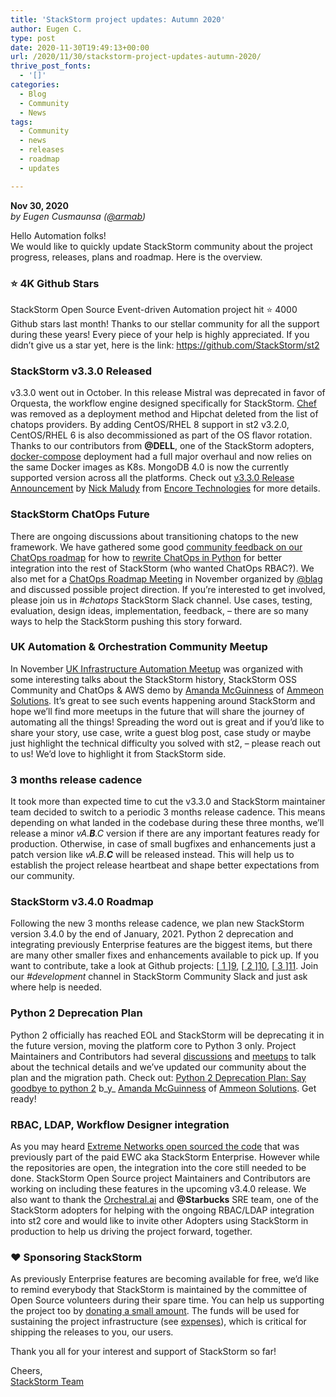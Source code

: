 ```yaml
---
title: 'StackStorm project updates: Autumn 2020'
author: Eugen C.
type: post
date: 2020-11-30T19:49:13+00:00
url: /2020/11/30/stackstorm-project-updates-autumn-2020/
thrive_post_fonts:
  - '[]'
categories:
  - Blog
  - Community
  - News
tags:
  - Community
  - news
  - releases
  - roadmap
  - updates

---
```

**Nov 30, 2020**  
_by Eugen Cusmaunsa ([@armab][1])_

Hello Automation folks!  
We would like to quickly update StackStorm community about the project progress, releases, plans and roadmap. Here is the overview.

<!--more-->

### ⭐ 4K Github Stars

<div class="css-1dbjc4n">
  <div dir="auto" class="css-901oao r-18jsvk2 r-1qd0xha r-1b43r93 r-16dba41 r-ad9z0x r-bcqeeo r-bnwqim r-qvutc0" id="tweet-text" lang="en">
    <span class="css-901oao css-16my406 r-1qd0xha r-ad9z0x r-bcqeeo r-qvutc0">StackStorm Open Source Event-driven Automation project</span><span class="css-901oao css-16my406 r-1qd0xha r-ad9z0x r-bcqeeo r-qvutc0"> hit ⭐ </span><span class="css-901oao css-16my406 r-1qd0xha r-ad9z0x r-bcqeeo r-qvutc0"> 4000 Github stars last month!</span><span class="css-901oao css-16my406 r-1qd0xha r-ad9z0x r-bcqeeo r-qvutc0"> Thanks to our stellar </span><span class="css-901oao css-16my406 r-1qd0xha r-ad9z0x r-bcqeeo r-qvutc0">community for all the support during these years! </span>Every piece of your help is highly appreciated. If you didn&#8217;t give us a star yet, here is the link: <span class="css-901oao css-16my406 r-1qd0xha r-ad9z0x r-bcqeeo r-qvutc0"><a href="https://github.com/StackStorm/st2">https://github.com/StackStorm/st2</a><br /></span>
  </div>
</div>



### StackStorm v3.3.0 Released

v3.3.0 went out in October. In this release Mistral was deprecated in favor of Orquesta, the workflow engine designed specifically for StackStorm. [Chef][2] was removed as a deployment method and Hipchat deleted from the list of chatops providers. By adding CentOS/RHEL 8 support in st2 v3.2.0, CentOS/RHEL 6 is also decommissioned as part of the OS flavor rotation. Thanks to our contributors from **@DELL**, one of the StackStorm adopters, [docker-compose][3] deployment had a full major overhaul and now relies on the same Docker images as K8s. MongoDB 4.0 is now the currently supported version across all the platforms. Check out <a href="https://stackstorm.com/2020/10/22/stackstorm-v3-3-0-released/" data-ac-default-color="1" target="_blank" rel="noopener noreferrer">v3.3.0 Release Announcement</a> by [Nick Maludy][4] from [Encore Technologies][5] for more details.



### StackStorm ChatOps Future

There are ongoing discussions about transitioning chatops to the new framework. We have gathered some good <a href="https://github.com/StackStorm/discussions/issues/48" data-hovercard-type="issue" data-hovercard-url="/StackStorm/discussions/issues/48/hovercard" data-ac-default-color="1">community feedback on our ChatOps roadmap</a> for how to <a href="https://github.com/StackStorm/discussions/issues/8" data-hovercard-type="issue" data-hovercard-url="/StackStorm/discussions/issues/8/hovercard" data-ac-default-color="1">rewrite ChatOps in Python</a> for better integration into the rest of StackStorm (who wanted ChatOps RBAC?). We also met for a <a href="https://github.com/StackStorm/discussions/issues/56" data-ac-default-color="1">ChatOps Roadmap Meeting</a> in November organized by [@blag][6] and discussed possible project direction. If you&#8217;re interested to get involved, please join us in _#chatops_ StackStorm Slack channel. Use cases, testing, evaluation, design ideas, implementation, feedback, &#8211; there are so many ways to help the StackStorm pushing this story forward.



### UK Automation & Orchestration Community Meetup

In November <a href="https://www.meetup.com/infra-orchestration-automation-uk/events/273795132/" data-ac-default-color="1" target="_blank" rel="noopener noreferrer">UK Infrastructure Automation Meetup</a> was organized with some interesting talks about the StackStorm history, StackStorm OSS Community and ChatOps & AWS demo by [Amanda McGuinness][7] of [Ammeon Solutions][8]. It&#8217;s great to see such events happening around StackStorm and hope we&#8217;ll find more meetups in the future that will share the journey of automating all the things! Spreading the word out is great and if you&#8217;d like to share your story, use case, write a guest blog post, case study or maybe just highlight the technical difficulty you solved with st2, &#8211; please reach out to us! We&#8217;d love to highlight it from StackStorm side.



### 3 months release cadence

It took more than expected time to cut the v3.3.0 and StackStorm maintainer team decided to switch to a periodic 3 months release cadence. This means depending on what landed in the codebase during these three months, we&#8217;ll release a minor _vA.**B**.C_ version if there are any important features ready for production. Otherwise, in case of small bugfixes and enhancements just a patch version like _vA.B.**C**_ will be released instead. This will help us to establish the project release heartbeat and shape better expectations from our community.



### StackStorm v3.4.0 Roadmap

Following the new 3 months release cadence, we plan new StackStorm version 3.4.0 by the end of January, 2021. Python 2 deprecation and integrating previously Enterprise features are the biggest items, but there are many other smaller fixes and enhancements available to pick up. If you want to contribute, take a look at Github projects: [[ 1 ]][9], [[ 2 ]][10], [[ 3 ]][11]. Join our _#development_ channel in StackStorm Community Slack and just ask where help is needed.



### Python 2 Deprecation Plan

Python 2 officially has reached EOL and StackStorm will be deprecating it in the future version, moving the platform core to Python 3 only. Project Maintainers and Contributors had several <a href="https://github.com/StackStorm/discussions/issues/40" data-ac-default-color="1" target="_blank" rel="noopener noreferrer">discussions</a> and <a href="https://github.com/StackStorm/discussions/issues/53" data-ac-default-color="1" target="_blank" rel="noopener noreferrer">meetups</a> to talk about the technical details and we&#8217;ve updated our community about the plan and the migration path. Check out: [Python 2 Deprecation Plan: Say goodbye to python 2][12] b_<span>y</span>_ [Amanda McGuinness][7] of [Ammeon Solutions][8]. Get ready!



### RBAC, LDAP, Workflow Designer integration

As you may heard <a href="https://stackstorm.com/2020/05/27/extreme-networks-donates-ewc-to-linux-foundation/" data-ac-default-color="1" target="_blank" rel="noopener noreferrer">Extreme Networks open sourced the code</a> that was previously part of the paid EWC aka StackStorm Enterprise. However while the repositories are open, the integration into the core still needed to be done. StackStorm Open Source project Maintainers and Contributors are working on including these features in the upcoming v3.4.0 release. We also want to thank the [Orchestral.ai][13] and **@Starbucks** SRE team, one of the StackStorm adopters for helping with the ongoing RBAC/LDAP integration into st2 core and would like to invite other Adopters using StackStorm in production to help us driving the project forward, together.



### ❤️ Sponsoring StackStorm

As previously Enterprise features are becoming available for free, we&#8217;d like to remind everybody that StackStorm is maintained by the committee of Open Source volunteers during their spare time. You can help us supporting the project too by <a href="https://stackstorm.com/donate/" data-ac-default-color="1" target="_blank" rel="noopener noreferrer">donating a small amount</a>. The funds will be used for sustaining the project infrastructure (see [expenses][14]), which is critical for shipping the releases to you, our users.



Thank you all for your interest and support of StackStorm so far!

Cheers,  
<a href="https://github.com/StackStorm/st2/blob/master/OWNERS.md" data-ac-default-color="1" target="_blank" rel="noopener noreferrer">StackStorm Team</a>

 [1]: https://github.com/armab
 [2]: https://github.com/stackstorm/chef-stackstorm
 [3]: https://github.com/stackstorm/st2-docker
 [4]: https://github.com/nmaludy
 [5]: http://www.encore.tech/
 [6]: https://github.com/blag
 [7]: https://github.com/amanda11
 [8]: https://www.ammeonsolutions.com/
 [9]: https://github.com/orgs/StackStorm/projects/19
 [10]: https://github.com/orgs/StackStorm/projects/14
 [11]: https://github.com/orgs/StackStorm/projects/15
 [12]: https://stackstorm.com/2020/11/15/python-2-deprecation-plan-say-goodbye-to-python-2/
 [13]: https://orchestral.ai/
 [14]: https://github.com/StackStorm/discussions/issues/36